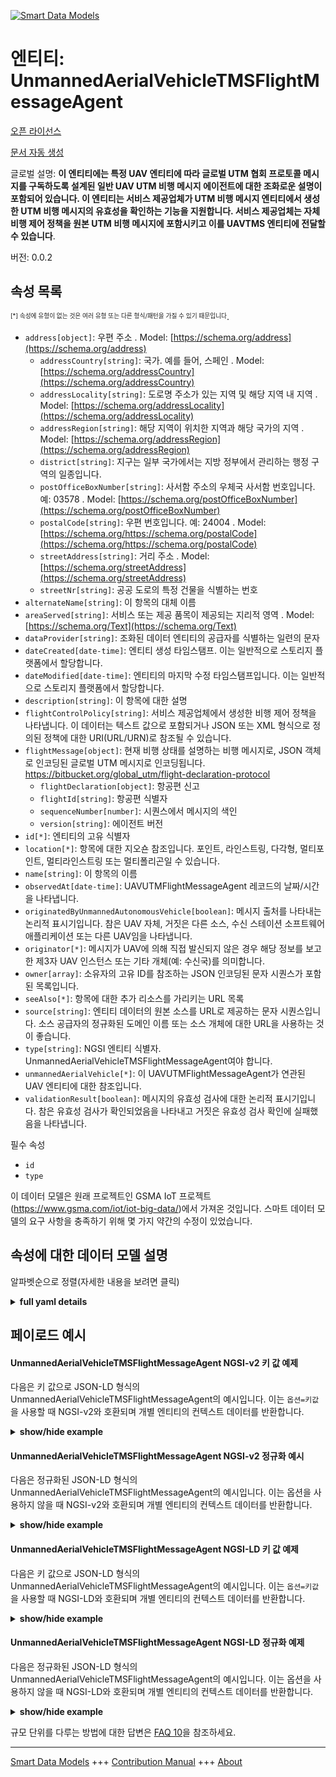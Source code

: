 <!-- 10-Header -->  
[![Smart Data Models](https://smartdatamodels.org/wp-content/uploads/2022/01/SmartDataModels_logo.png "Logo")](https://smartdatamodels.org)  
엔티티: UnmannedAerialVehicleTMSFlightMessageAgent  
===============================================<!-- /10-Header -->  
<!-- 15-License -->  
[오픈 라이선스](https://github.com/smart-data-models//dataModel.UnmannedAerialVehicle/blob/master/UnmannedAerialVehicleTMSFlightMessageAgent/LICENSE.md)  
[문서 자동 생성](https://docs.google.com/presentation/d/e/2PACX-1vTs-Ng5dIAwkg91oTTUdt8ua7woBXhPnwavZ0FxgR8BsAI_Ek3C5q97Nd94HS8KhP-r_quD4H0fgyt3/pub?start=false&loop=false&delayms=3000#slide=id.gb715ace035_0_60)  
<!-- /15-License -->  
<!-- 20-Description -->  
글로벌 설명: **이 엔티티에는 특정 UAV 엔티티에 따라 글로벌 UTM 협회 프로토콜 메시지를 구독하도록 설계된 일반 UAV UTM 비행 메시지 에이전트에 대한 조화로운 설명이 포함되어 있습니다. 이 엔티티는 서비스 제공업체가 UTM 비행 메시지 엔티티에서 생성한 UTM 비행 메시지의 유효성을 확인하는 기능을 지원합니다. 서비스 제공업체는 자체 비행 제어 정책을 원본 UTM 비행 메시지에 포함시키고 이를 UAVTMS 엔티티에 전달할 수 있습니다**.  
버전: 0.0.2  
<!-- /20-Description -->  
<!-- 30-PropertiesList -->  

## 속성 목록  

<sup><sub>[*] 속성에 유형이 없는 것은 여러 유형 또는 다른 형식/패턴을 가질 수 있기 때문입니다</sub></sup>.  
- `address[object]`: 우편 주소  . Model: [https://schema.org/address](https://schema.org/address)	- `addressCountry[string]`: 국가. 예를 들어, 스페인  . Model: [https://schema.org/addressCountry](https://schema.org/addressCountry)  
	- `addressLocality[string]`: 도로명 주소가 있는 지역 및 해당 지역 내 지역  . Model: [https://schema.org/addressLocality](https://schema.org/addressLocality)  
	- `addressRegion[string]`: 해당 지역이 위치한 지역과 해당 국가의 지역  . Model: [https://schema.org/addressRegion](https://schema.org/addressRegion)  
	- `district[string]`: 지구는 일부 국가에서는 지방 정부에서 관리하는 행정 구역의 일종입니다.    
	- `postOfficeBoxNumber[string]`: 사서함 주소의 우체국 사서함 번호입니다. 예: 03578  . Model: [https://schema.org/postOfficeBoxNumber](https://schema.org/postOfficeBoxNumber)  
	- `postalCode[string]`: 우편 번호입니다. 예: 24004  . Model: [https://schema.org/https://schema.org/postalCode](https://schema.org/https://schema.org/postalCode)  
	- `streetAddress[string]`: 거리 주소  . Model: [https://schema.org/streetAddress](https://schema.org/streetAddress)  
	- `streetNr[string]`: 공공 도로의 특정 건물을 식별하는 번호    
- `alternateName[string]`: 이 항목의 대체 이름  - `areaServed[string]`: 서비스 또는 제공 품목이 제공되는 지리적 영역  . Model: [https://schema.org/Text](https://schema.org/Text)- `dataProvider[string]`: 조화된 데이터 엔티티의 공급자를 식별하는 일련의 문자  - `dateCreated[date-time]`: 엔티티 생성 타임스탬프. 이는 일반적으로 스토리지 플랫폼에서 할당합니다.  - `dateModified[date-time]`: 엔티티의 마지막 수정 타임스탬프입니다. 이는 일반적으로 스토리지 플랫폼에서 할당합니다.  - `description[string]`: 이 항목에 대한 설명  - `flightControlPolicy[string]`: 서비스 제공업체에서 생성한 비행 제어 정책을 나타냅니다. 이 데이터는 텍스트 값으로 포함되거나 JSON 또는 XML 형식으로 정의된 정책에 대한 URI(URL/URN)로 참조될 수 있습니다.  - `flightMessage[object]`: 현재 비행 상태를 설명하는 비행 메시지로, JSON 객체로 인코딩된 글로벌 UTM 메시지로 인코딩됩니다. https://bitbucket.org/global_utm/flight-declaration-protocol  	- `flightDeclaration[object]`: 항공편 신고    
	- `flightId[string]`: 항공편 식별자    
	- `sequenceNumber[number]`: 시퀀스에서 메시지의 색인    
	- `version[string]`: 에이전트 버전    
- `id[*]`: 엔티티의 고유 식별자  - `location[*]`: 항목에 대한 지오숀 참조입니다. 포인트, 라인스트링, 다각형, 멀티포인트, 멀티라인스트링 또는 멀티폴리곤일 수 있습니다.  - `name[string]`: 이 항목의 이름  - `observedAt[date-time]`: UAVUTMFlightMessageAgent 레코드의 날짜/시간을 나타냅니다.  - `originatedByUnmannedAutonomousVehicle[boolean]`: 메시지 출처를 나타내는 논리적 표시기입니다. 참은 UAV 자체, 거짓은 다른 소스, 수신 스테이션 소프트웨어 애플리케이션 또는 다른 UAV임을 나타냅니다.  - `originator[*]`: 메시지가 UAV에 의해 직접 발신되지 않은 경우 해당 정보를 보고한 제3자 UAV 인스턴스 또는 기타 개체(예: 수신국)를 의미합니다.  - `owner[array]`: 소유자의 고유 ID를 참조하는 JSON 인코딩된 문자 시퀀스가 포함된 목록입니다.  - `seeAlso[*]`: 항목에 대한 추가 리소스를 가리키는 URL 목록  - `source[string]`: 엔티티 데이터의 원본 소스를 URL로 제공하는 문자 시퀀스입니다. 소스 공급자의 정규화된 도메인 이름 또는 소스 개체에 대한 URL을 사용하는 것이 좋습니다.  - `type[string]`: NGSI 엔티티 식별자. UnmannedAerialVehicleTMSFlightMessageAgent여야 합니다.  - `unmannedAerialVehicle[*]`: 이 UAVUTMFlightMessageAgent가 연관된 UAV 엔티티에 대한 참조입니다.  - `validationResult[boolean]`: 메시지의 유효성 검사에 대한 논리적 표시기입니다. 참은 유효성 검사가 확인되었음을 나타내고 거짓은 유효성 검사 확인에 실패했음을 나타냅니다.  <!-- /30-PropertiesList -->  
<!-- 35-RequiredProperties -->  
필수 속성  
- `id`  - `type`  <!-- /35-RequiredProperties -->  
<!-- 40-NotesYaml -->  
이 데이터 모델은 원래 프로젝트인 GSMA IoT 프로젝트(https://www.gsma.com/iot/iot-big-data/)에서 가져온 것입니다. 스마트 데이터 모델의 요구 사항을 충족하기 위해 몇 가지 약간의 수정이 있었습니다.  
<!-- /40-NotesYaml -->  
<!-- 50-DataModelHeader -->  
## 속성에 대한 데이터 모델 설명  
알파벳순으로 정렬(자세한 내용을 보려면 클릭)  
<!-- /50-DataModelHeader -->  
<!-- 60-ModelYaml -->  
<details><summary><strong>full yaml details</strong></summary>    
```yaml  
UnmannedAerialVehicleTMSFlightMessageAgent:    
  description: This entity contains a harmonised description of a generic UAV UTM Flight Message Agent that is designed to subscribe to the Global UTM Association protocol message according to a specific UAV entity. This entity supports the functionality of a service provider to confirm the validity of UTM Flight Message generated by UTM Flight Message Entity. The service provider can include their own Flight Control Policy to the original UTM Flight Message and forward this to a UAVTMS entity.    
  properties:    
    address:    
      description: The mailing address    
      properties:    
        addressCountry:    
          description: 'The country. For example, Spain'    
          type: string    
          x-ngsi:    
            model: https://schema.org/addressCountry    
            type: Property    
        addressLocality:    
          description: 'The locality in which the street address is, and which is in the region'    
          type: string    
          x-ngsi:    
            model: https://schema.org/addressLocality    
            type: Property    
        addressRegion:    
          description: 'The region in which the locality is, and which is in the country'    
          type: string    
          x-ngsi:    
            model: https://schema.org/addressRegion    
            type: Property    
        district:    
          description: 'A district is a type of administrative division that, in some countries, is managed by the local government'    
          type: string    
          x-ngsi:    
            type: Property    
        postOfficeBoxNumber:    
          description: 'The post office box number for PO box addresses. For example, 03578'    
          type: string    
          x-ngsi:    
            model: https://schema.org/postOfficeBoxNumber    
            type: Property    
        postalCode:    
          description: 'The postal code. For example, 24004'    
          type: string    
          x-ngsi:    
            model: https://schema.org/https://schema.org/postalCode    
            type: Property    
        streetAddress:    
          description: The street address    
          type: string    
          x-ngsi:    
            model: https://schema.org/streetAddress    
            type: Property    
        streetNr:    
          description: Number identifying a specific property on a public street    
          type: string    
          x-ngsi:    
            type: Property    
      type: object    
      x-ngsi:    
        model: https://schema.org/address    
        type: Property    
    alternateName:    
      description: An alternative name for this item    
      type: string    
      x-ngsi:    
        type: Property    
    areaServed:    
      description: The geographic area where a service or offered item is provided    
      type: string    
      x-ngsi:    
        model: https://schema.org/Text    
        type: Property    
    dataProvider:    
      description: A sequence of characters identifying the provider of the harmonised data entity    
      type: string    
      x-ngsi:    
        type: Property    
    dateCreated:    
      description: Entity creation timestamp. This will usually be allocated by the storage platform    
      format: date-time    
      type: string    
      x-ngsi:    
        type: Property    
    dateModified:    
      description: Timestamp of the last modification of the entity. This will usually be allocated by the storage platform    
      format: date-time    
      type: string    
      x-ngsi:    
        type: Property    
    description:    
      description: A description of this item    
      type: string    
      x-ngsi:    
        type: Property    
    flightControlPolicy:    
      description: Indicates the flight control policy generated by the service provider. This data could be included as a text value or referenced by a URI (URL/URN) to a policy defined in JSON or XML format    
      type: string    
      x-ngsi:    
        type: Property    
    flightMessage:    
      description: 'A flight message describing the current flight status encoded as a Global UTM Message encoded as a JSON object. https://bitbucket.org/global_utm/flight-declaration-protocol'    
      properties:    
        flightDeclaration:    
          description: Declaration of the flight    
          properties:    
            actualLandingTime:    
              description: Actual landing time    
              format: date-time    
              type: string    
              x-ngsi:    
                type: Property    
            actualTakeOffTime:    
              description: Actual take off time    
              format: date-time    
              type: string    
              x-ngsi:    
                type: Property    
            contactUrl:    
              description: A url for further information    
              format: uri    
              type: string    
              x-ngsi:    
                type: Property    
            expectTelemetry:    
              description: 'Whether it is expected telemetry data '    
              type: boolean    
              x-ngsi:    
                type: Property    
            idents:    
              description: Identifier items of the flight declaration    
              items:    
                description: Every item in the idents    
                type: string    
                x-ngsi:    
                  type: Property    
              type: array    
              x-ngsi:    
                type: Property    
            operationMode:    
              description: Operation mode of the flight    
              enum:    
                - vlos    
                - evlos    
                - bvlos    
                - automated    
              type: string    
              x-ngsi:    
                type: Property    
            originatingParty:    
              description: Country from which the goods/items being transported originate.    
              type: string    
              x-ngsi:    
                type: Property    
            parts:    
              description: 'elements of the flight declaration that can include details about the operator, the aircraft, specific approvals, means of compliance, and continuing airworthiness management'    
              items:    
                description: Every item of the parts    
                type: string    
                x-ngsi:    
                  type: Property    
              type: array    
              x-ngsi:    
                type: Property    
            purpose:    
              description: Purpose of the flight    
              type: string    
              x-ngsi:    
                type: Property    
          type: object    
          x-ngsi:    
            type: Property    
        flightId:    
          description: Identifier of the flight    
          type: string    
          x-ngsi:    
            type: Property    
        sequenceNumber:    
          description: Index of the message in a sequence    
          type: number    
          x-ngsi:    
            type: Property    
        version:    
          description: Version of the agent    
          type: string    
          x-ngsi:    
            type: Property    
      type: object    
      x-ngsi:    
        type: Property    
    id:    
      anyOf:    
        - description: Identifier format of any NGSI entity    
          maxLength: 256    
          minLength: 1    
          pattern: ^[\w\-\.\{\}\$\+\*\[\]`|~^@!,:\\]+$    
          type: string    
          x-ngsi:    
            type: Property    
        - description: Identifier format of any NGSI entity    
          format: uri    
          type: string    
          x-ngsi:    
            type: Property    
      description: Unique identifier of the entity    
      x-ngsi:    
        type: Property    
    location:    
      description: 'Geojson reference to the item. It can be Point, LineString, Polygon, MultiPoint, MultiLineString or MultiPolygon'    
      oneOf:    
        - description: Geojson reference to the item. Point    
          properties:    
            bbox:    
              items:    
                type: number    
              minItems: 4    
              type: array    
            coordinates:    
              items:    
                type: number    
              minItems: 2    
              type: array    
            type:    
              enum:    
                - Point    
              type: string    
          required:    
            - type    
            - coordinates    
          title: GeoJSON Point    
          type: object    
          x-ngsi:    
            type: GeoProperty    
        - description: Geojson reference to the item. LineString    
          properties:    
            bbox:    
              items:    
                type: number    
              minItems: 4    
              type: array    
            coordinates:    
              items:    
                items:    
                  type: number    
                minItems: 2    
                type: array    
              minItems: 2    
              type: array    
            type:    
              enum:    
                - LineString    
              type: string    
          required:    
            - type    
            - coordinates    
          title: GeoJSON LineString    
          type: object    
          x-ngsi:    
            type: GeoProperty    
        - description: Geojson reference to the item. Polygon    
          properties:    
            bbox:    
              items:    
                type: number    
              minItems: 4    
              type: array    
            coordinates:    
              items:    
                items:    
                  items:    
                    type: number    
                  minItems: 2    
                  type: array    
                minItems: 4    
                type: array    
              type: array    
            type:    
              enum:    
                - Polygon    
              type: string    
          required:    
            - type    
            - coordinates    
          title: GeoJSON Polygon    
          type: object    
          x-ngsi:    
            type: GeoProperty    
        - description: Geojson reference to the item. MultiPoint    
          properties:    
            bbox:    
              items:    
                type: number    
              minItems: 4    
              type: array    
            coordinates:    
              items:    
                items:    
                  type: number    
                minItems: 2    
                type: array    
              type: array    
            type:    
              enum:    
                - MultiPoint    
              type: string    
          required:    
            - type    
            - coordinates    
          title: GeoJSON MultiPoint    
          type: object    
          x-ngsi:    
            type: GeoProperty    
        - description: Geojson reference to the item. MultiLineString    
          properties:    
            bbox:    
              items:    
                type: number    
              minItems: 4    
              type: array    
            coordinates:    
              items:    
                items:    
                  items:    
                    type: number    
                  minItems: 2    
                  type: array    
                minItems: 2    
                type: array    
              type: array    
            type:    
              enum:    
                - MultiLineString    
              type: string    
          required:    
            - type    
            - coordinates    
          title: GeoJSON MultiLineString    
          type: object    
          x-ngsi:    
            type: GeoProperty    
        - description: Geojson reference to the item. MultiLineString    
          properties:    
            bbox:    
              items:    
                type: number    
              minItems: 4    
              type: array    
            coordinates:    
              items:    
                items:    
                  items:    
                    items:    
                      type: number    
                    minItems: 2    
                    type: array    
                  minItems: 4    
                  type: array    
                type: array    
              type: array    
            type:    
              enum:    
                - MultiPolygon    
              type: string    
          required:    
            - type    
            - coordinates    
          title: GeoJSON MultiPolygon    
          type: object    
          x-ngsi:    
            type: GeoProperty    
      x-ngsi:    
        type: GeoProperty    
    name:    
      description: The name of this item    
      type: string    
      x-ngsi:    
        type: Property    
    observedAt:    
      description: Indicates the date/time of the UAVUTMFlightMessageAgent record    
      format: date-time    
      type: string    
      x-ngsi:    
        type: Property    
    originatedByUnmannedAutonomousVehicle:    
      description: 'A logical indicator of source of the message. True indicates it is the UAV itself, false indicates that it is a different source, a listening station software application or a different UAV'    
      type: boolean    
      x-ngsi:    
        type: Property    
    originator:    
      anyOf:    
        - description: Identifier format of any NGSI entity    
          maxLength: 256    
          minLength: 1    
          pattern: ^[\w\-\.\{\}\$\+\*\[\]`|~^@!,:\\]+$    
          type: string    
          x-ngsi:    
            type: Property    
        - description: Identifier format of any NGSI entity    
          format: uri    
          type: string    
          x-ngsi:    
            type: Property    
      description: Refers to a third party UAV instance or other entity (e.g. listening station) that reported the information in the case the message was not directly originated by the UAV    
      x-ngsi:    
        type: Relationship    
    owner:    
      description: A List containing a JSON encoded sequence of characters referencing the unique Ids of the owner(s)    
      items:    
        anyOf:    
          - description: Identifier format of any NGSI entity    
            maxLength: 256    
            minLength: 1    
            pattern: ^[\w\-\.\{\}\$\+\*\[\]`|~^@!,:\\]+$    
            type: string    
            x-ngsi:    
              type: Property    
          - description: Identifier format of any NGSI entity    
            format: uri    
            type: string    
            x-ngsi:    
              type: Property    
        description: Unique identifier of the entity    
        x-ngsi:    
          type: Property    
      type: array    
      x-ngsi:    
        type: Property    
    seeAlso:    
      description: list of uri pointing to additional resources about the item    
      oneOf:    
        - items:    
            format: uri    
            type: string    
          minItems: 1    
          type: array    
        - format: uri    
          type: string    
      x-ngsi:    
        type: Property    
    source:    
      description: 'A sequence of characters giving the original source of the entity data as a URL. Recommended to be the fully qualified domain name of the source provider, or the URL to the source object'    
      type: string    
      x-ngsi:    
        type: Property    
    type:    
      description: NGSI Entity identifier. It has to be UnmannedAerialVehicleTMSFlightMessageAgent    
      enum:    
        - UnmannedAerialVehicleTMSFlightMessageAgent    
      type: string    
      x-ngsi:    
        type: Property    
    unmannedAerialVehicle:    
      anyOf:    
        - description: Identifier format of any NGSI entity    
          maxLength: 256    
          minLength: 1    
          pattern: ^[\w\-\.\{\}\$\+\*\[\]`|~^@!,:\\]+$    
          type: string    
          x-ngsi:    
            type: Property    
        - description: Identifier format of any NGSI entity    
          format: uri    
          type: string    
          x-ngsi:    
            type: Property    
      description: Reference to the UAV entity to which this UAVUTMFlightMessageAgent relates    
      x-ngsi:    
        type: Relationship    
    validationResult:    
      description: 'A logical indicator of validation of the message. True indicates it is the validation is confirmed, false indicates that the validation confirmation fails'    
      type: boolean    
      x-ngsi:    
        type: Property    
  required:    
    - id    
    - type    
  type: object    
  x-derived-from: ""    
  x-disclaimer: 'Redistribution and use in source and binary forms, with or without modification, are permitted  provided that the license conditions are met. Copyleft (c) 2024 Contributors to Smart Data Models Program'    
  x-license-url: https://github.com/smart-data-models/dataModel.UnmannedAerialVehicle/blob/master/UnmannedAerialVehicleTMSFlightMessageAgent/LICENSE.md    
  x-model-schema: https://smart-data-models.github.io/dataModel.UnmannedAerialVehicle/UnmannedAerialVehicleTMSFlightMessageAgent/schema.json    
  x-model-tags: GSMA    
  x-version: 0.0.2    
```  
</details>    
<!-- /60-ModelYaml -->  
<!-- 70-MiddleNotes -->  
<!-- /70-MiddleNotes -->  
<!-- 80-Examples -->  
## 페이로드 예시  
#### UnmannedAerialVehicleTMSFlightMessageAgent NGSI-v2 키 값 예제  
다음은 키 값으로 JSON-LD 형식의 UnmannedAerialVehicleTMSFlightMessageAgent의 예시입니다. 이는 `옵션=키값`을 사용할 때 NGSI-v2와 호환되며 개별 엔티티의 컨텍스트 데이터를 반환합니다.  
<details><summary><strong>show/hide example</strong></summary>    
```json  
{  
  "id": "urn:ngsi-ld:UAVUTMFlightMessageAgent:cba823cc-5930-11e8-b8fe-d7c79082c9c7",  
  "type": "UnmannedAerialVehicleTMSFlightMessageAgent",  
  "source": "https://source.example.com",  
  "dataProvider": "https://provider.example.com",  
  "unmannedAerialVehicle": "urn:ngsi-ld:UAV:23821045-33d4-46ec-b777-98f461bf4856",  
  "observedAt": "2016-08-23T10:18:16Z",  
  "originatedByUnmannedAutonomousVehicle": false,  
  "originator": "urn:ngsi-ld:UAV:29935bbe-5922-11e8-9742-93bfb84686ec",  
  "flightMessage": {  
    "flightId": "3ce68ac8-5932-11e8-9a8d-ef74eb0fb0a2",  
    "sequenceNumber": 0,  
    "flightDeclaration": {},  
    "version": "1.0.0"  
  },  
  "validationResult": true,  
  "flightControlPolicy": "https://www.example.com/fight-policy"  
}  
```  
</details>  
#### UnmannedAerialVehicleTMSFlightMessageAgent NGSI-v2 정규화 예시  
다음은 정규화된 JSON-LD 형식의 UnmannedAerialVehicleTMSFlightMessageAgent의 예시입니다. 이는 옵션을 사용하지 않을 때 NGSI-v2와 호환되며 개별 엔티티의 컨텍스트 데이터를 반환합니다.  
<details><summary><strong>show/hide example</strong></summary>    
```json  
{  
  "id": "urn:ngsi-ld:UAVUTMFlightMessageAgent:cba823cc-5930-11e8-b8fe-d7c79082c9c7",  
  "type": "UnmannedAerialVehicleTMSFlightMessageAgent",  
  "source": {  
    "type": "Text",  
    "value": "https://source.example.com"  
  },  
  "dataProvider": {  
    "type": "Text",  
    "value": "https://provider.example.com"  
  },  
  "unmannedAerialVehicle": {  
    "type": "Text",  
    "value": "urn:ngsi-ld:UAV:23821045-33d4-46ec-b777-98f461bf4856"  
  },  
  "observedAt": {  
    "type": "DateTime",  
    "value": "2016-08-23T10:18:16Z"  
  },  
  "originatedByUnmannedAutonomousVehicle": {  
    "type": "Boolean",  
    "value": false  
  },  
  "originator": {  
    "type": "Text",  
    "value": "urn:ngsi-ld:UAV:29935bbe-5922-11e8-9742-93bfb84686ec"  
  },  
  "flightMessage": {  
    "type": "StructuredValue",  
    "value": {  
      "flightId": "3ce68ac8-5932-11e8-9a8d-ef74eb0fb0a2",  
      "sequenceNumber": 0,  
      "flightDeclaration": {},  
      "version": "1.0.0"  
    }  
  },  
  "validationResult": {  
    "type": "Boolean",  
    "value": true  
  },  
  "flightControlPolicy": {  
    "type": "Text",  
    "value": "https://www.example.com/fight-policy"  
  }  
}  
```  
</details>  
#### UnmannedAerialVehicleTMSFlightMessageAgent NGSI-LD 키 값 예제  
다음은 키 값으로 JSON-LD 형식의 UnmannedAerialVehicleTMSFlightMessageAgent의 예시입니다. 이는 `옵션=키값`을 사용할 때 NGSI-LD와 호환되며 개별 엔티티의 컨텍스트 데이터를 반환합니다.  
<details><summary><strong>show/hide example</strong></summary>    
```json  
{  
  "id": "urn:ngsi-ld:UAVUTMFlightMessageAgent:cba823cc-5930-11e8-b8fe-d7c79082c9c7",  
  "type": "UnmannedAerialVehicleTMSFlightMessageAgent",  
  "source": "https://source.example.com",  
  "dataProvider": "https://provider.example.com",  
  "unmannedAerialVehicle": "urn:ngsi-ld:UAV:23821045-33d4-46ec-b777-98f461bf4856",  
  "observedAt": "2016-08-23T10:18:16Z",  
  "originatedByUnmannedAutonomousVehicle": false,  
  "originator": "urn:ngsi-ld:UAV:29935bbe-5922-11e8-9742-93bfb84686ec",  
  "flightMessage": {  
    "flightId": "3ce68ac8-5932-11e8-9a8d-ef74eb0fb0a2",  
    "sequenceNumber": 0,  
    "flightDeclaration": {},  
    "version": "1.0.0"  
  },  
  "validationResult": true,  
  "flightControlPolicy": "https://www.example.com/fight-policy",  
  "@context": [  
    "https://smart-data-models.github.io/dataModel.UnmannedAerialVehicle/context.jsonld",  
    "https://raw.githubusercontent.com/smart-data-models/dataModel.UnmannedAerialVehicle/master/context.jsonld"  
  ]  
}  
```  
</details>  
#### UnmannedAerialVehicleTMSFlightMessageAgent NGSI-LD 정규화 예제  
다음은 정규화된 JSON-LD 형식의 UnmannedAerialVehicleTMSFlightMessageAgent의 예시입니다. 이는 옵션을 사용하지 않을 때 NGSI-LD와 호환되며 개별 엔티티의 컨텍스트 데이터를 반환합니다.  
<details><summary><strong>show/hide example</strong></summary>    
```json  
{  
    "id": "urn:ngsi-ld:UAVUTMFlightMessageAgent:cba823cc-5930-11e8-b8fe-d7c79082c9c7",  
    "type": "UnmannedAerialVehicleTMSFlightMessageAgent",  
    "source": {  
        "type": "Property",  
        "value": "https://source.example.com"  
    },  
    "dataProvider": {  
        "type": "Property",  
        "value": "https://provider.example.com"  
    },  
    "unmannedAerialVehicle": {  
        "type": "Relationship",  
        "object": "urn:ngsi-ld:UAV:23821045-33d4-46ec-b777-98f461bf4856"  
    },  
    "observedAt": {  
        "type": "Property",  
        "value": "2016-08-23T10:18:16Z"  
    },  
    "originatedByUnmannedAutonomousVehicle": {  
        "type": "Property",  
        "value": false  
    },  
    "originator": {  
        "type": "Relationship",  
        "object": "urn:ngsi-ld:UAV:29935bbe-5922-11e8-9742-93bfb84686ec"  
    },  
    "flightMessage": {  
        "type": "Property",  
        "value": {  
            "flightId": "3ce68ac8-5932-11e8-9a8d-ef74eb0fb0a2",  
            "sequenceNumber": 0,  
            "flightDeclaration": {},  
            "version": "1.0.0"  
        }  
    },  
    "validationResult": {  
        "type": "Property",  
        "value": true  
    },  
    "flightControlPolicy": {  
        "type": "Property",  
        "value": "https://www.example.com/fight-policy"  
    },  
    "@context": [  
        "https://smart-data-models.github.io/dataModel.UnmannedAerialVehicle/context.jsonld",  
        "https://raw.githubusercontent.com/smart-data-models/dataModel.UnmannedAerialVehicle/master/context.jsonld"  
    ]  
}  
```  
</details><!-- /80-Examples -->  
<!-- 90-FooterNotes -->  
<!-- /90-FooterNotes -->  
<!-- 95-Units -->  
규모 단위를 다루는 방법에 대한 답변은 [FAQ 10](https://smartdatamodels.org/index.php/faqs/)을 참조하세요.  
<!-- /95-Units -->  
<!-- 97-LastFooter -->  
---  
[Smart Data Models](https://smartdatamodels.org) +++ [Contribution Manual](https://bit.ly/contribution_manual) +++ [About](https://bit.ly/Introduction_SDM)<!-- /97-LastFooter -->  
